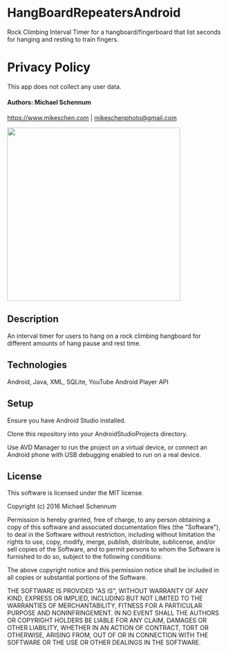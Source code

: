 # HangBoardRepeatersAndroid

Rock Climbing Interval Timer for a hangboard/fingerboard that list seconds for hanging and resting to train fingers.
# Privacy Policy
This app does not collect any user data.

#### Authors: Michael Schennum
<https://www.mikeschen.com> | <mikeschenphoto@gmail.com>

<img src="http://www.mikeschen.com/resources/images/apps/casestudies/hangboard-lg.jpg" width="400">

## Description

An interval timer for users to hang on a rock climbing hangboard for different amounts of hang pause and rest time.

## Technologies

Android, Java, XML, SQLite, YouTube Android Player API

## Setup

Ensure you have Android Studio installed.

Clone this repository into your AndroidStudioProjects directory.

Use AVD Manager to run the project on a virtual device, or connect an Android phone with USB debugging enabled to run on a real device.

## License

This software is licensed under the MIT license.

Copyright (c) 2016 Michael Schennum

Permission is hereby granted, free of charge, to any person obtaining a copy of this software and associated documentation files (the "Software"), to deal in the Software without restriction, including without limitation the rights to use, copy, modify, merge, publish, distribute, sublicense, and/or sell copies of the Software, and to permit persons to whom the Software is furnished to do so, subject to the following conditions:

The above copyright notice and this permission notice shall be included in all copies or substantial portions of the Software.

THE SOFTWARE IS PROVIDED "AS IS", WITHOUT WARRANTY OF ANY KIND, EXPRESS OR IMPLIED, INCLUDING BUT NOT LIMITED TO THE WARRANTIES OF MERCHANTABILITY, FITNESS FOR A PARTICULAR PURPOSE AND NONINFRINGEMENT. IN NO EVENT SHALL THE AUTHORS OR COPYRIGHT HOLDERS BE LIABLE FOR ANY CLAIM, DAMAGES OR OTHER LIABILITY, WHETHER IN AN ACTION OF CONTRACT, TORT OR OTHERWISE, ARISING FROM, OUT OF OR IN CONNECTION WITH THE SOFTWARE OR THE USE OR OTHER DEALINGS IN THE SOFTWARE.
